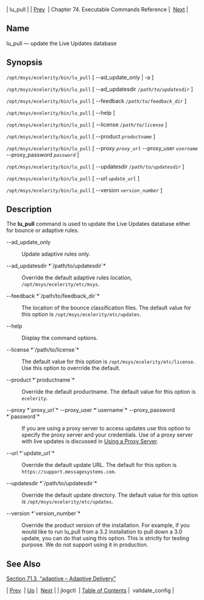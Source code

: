 | lu_pull |
| [Prev](executable.jlogctl)  | Chapter 74. Executable Commands Reference |  [Next](executable.validate_config) |

<a name="executable.lu_pull"></a>
## Name

lu_pull — update the Live Updates database

## Synopsis

`/opt/msys/ecelerity/bin/lu_pull` [ --ad_update_only | -a ]

`/opt/msys/ecelerity/bin/lu_pull` [ --ad_updatesdir *`/path/to/updatesdir`* ]

`/opt/msys/ecelerity/bin/lu_pull` [ --feedback *`/path/to/feedback_dir`* ]

`/opt/msys/ecelerity/bin/lu_pull` [ --help ]

`/opt/msys/ecelerity/bin/lu_pull` [ --license *`/path/to/license`* ]

`/opt/msys/ecelerity/bin/lu_pull` [ --product *`productname`* ]

`/opt/msys/ecelerity/bin/lu_pull` [ --proxy *`proxy_url`* --proxy_user *`username`* --proxy_password *`password`* ]

`/opt/msys/ecelerity/bin/lu_pull` [ --updatesdir *`/path/to/updatesdir`* ]

`/opt/msys/ecelerity/bin/lu_pull` [ --url *`update_url`* ]

`/opt/msys/ecelerity/bin/lu_pull` [ --version *`version_number`* ]

<a name="idp12665088"></a>
## Description

The **lu_pull** command is used to update the Live Updates database either for bounce or adaptive rules.

<dl class="variablelist">

<dt>--ad_update_only</dt>

<dd>

Update adaptive rules only.

</dd>

<dt>--ad_updatesdir *`/path/to/updatesdir`*</dt>

<dd>

Override the default adaptive rules location, `/opt/msys/ecelerity/etc/msys`.

</dd>

<dt>--feedback *`/path/to/feedback_dir`*</dt>

<dd>

The location of the bounce classification files. The default value for this option is `/opt/msys/ecelerity/etc/updates`.

</dd>

<dt>--help</dt>

<dd>

Display the command options.

</dd>

<dt>--license *`/path/to/license`*</dt>

<dd>

The default value for this option is `/opt/msys/ecelerity/etc/license`. Use this option to overrride the default.

</dd>

<dt>--product *`productname`*</dt>

<dd>

Override the default productname. The default value for this option is `ecelerity`.

</dd>

<dt>--proxy *`proxy_url`* --proxy_user *`username`* --proxy_password *`password`*</dt>

<dd>

If you are using a proxy server to access updates use this option to specify the proxy server and your credentials. Use of a proxy server with live updates is discussed in [Using a Proxy Server](https://support.messagesystems.com/docs/web-ad/ad.adaptive.automated.proxy).

</dd>

<dt>--url *`update_url`*</dt>

<dd>

Override the default update URL. The default for this option is `https://support.messagesystems.com`.

</dd>

<dt>--updatesdir *`/path/to/updatesdir`*</dt>

<dd>

Override the default update directory. The default value for this option is `/opt/msys/ecelerity/etc/updates`.

</dd>

<dt>--version *`version_number`*</dt>

<dd>

Override the product version of the installation. For example, if you would like to run lu_pull from a 3.2 installation to pull down a 3.0 update, you can do that using this option. This is strictly for testing purpose. We do not support using it in production.

</dd>

</dl>

<a name="idp12695168"></a>
## See Also

[Section 71.3, “adaptive – Adaptive Delivery”](modules.adaptive "71.3. adaptive – Adaptive Delivery")

| [Prev](executable.jlogctl)  | [Up](exec.cmds.ref) |  [Next](executable.validate_config) |
| jlogctl  | [Table of Contents](index) |  validate_config |

